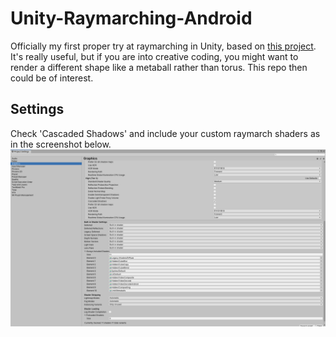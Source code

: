 # Unity-Raymarching-Android
Officially my first proper try at raymarching in Unity, based on [this project](https://github.com/Flafla2/Generic-Raymarch-Unity).
It's really useful, but if you are into creative coding, you might want to render a different shape like a metaball rather than torus. This repo then could be of interest.
## Settings
Check 'Cascaded Shadows' and include your custom raymarch shaders as in the screenshot below.
![screenshot](Graphics_Settings.png)
